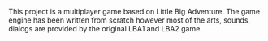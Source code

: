 This project is a multiplayer game based on Little Big Adventure. The game engine has been written from scratch however most of the arts, sounds, dialogs are provided by the original LBA1 and LBA2 game.